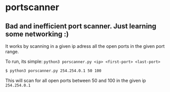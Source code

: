# portscanner
Bad and inefficient port scanner. Just learning some networking :)
--- 
It works by scanning in a given ip adress all the open ports in the given port range.

To run, its simple: `python3 porscanner.py <ip> <first-port> <last-port>`
```sh
$ python3 porscanner.py 254.254.0.1 50 100
```
This will scan for all open ports between 50 and 100 in the given ip `254.254.0.1`
